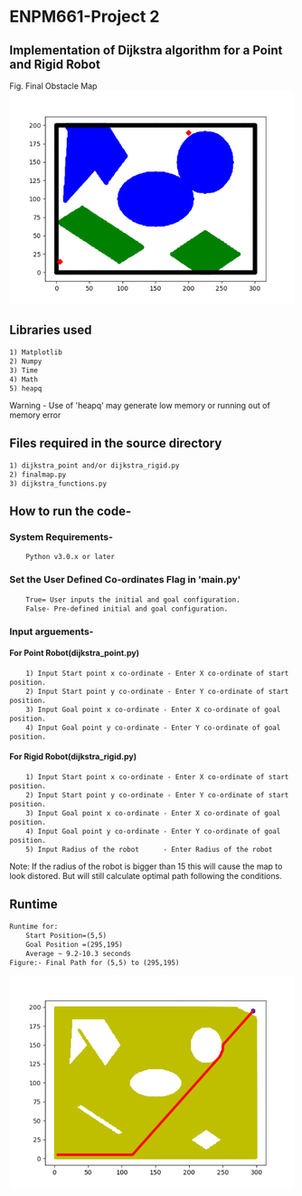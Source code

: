 # ENPM661-Project 2
## Implementation of Dijkstra algorithm for a Point and Rigid Robot
Fig. Final Obstacle Map
    ![alt text](https://github.com/AkshayKurhade/ENPM661-Project2-Dijkstra/blob/master/map.png "Map Title Text 1")
## Libraries used
    1) Matplotlib
    2) Numpy
    3) Time
    4) Math
    5) heapq
 Warning - Use of 'heapq' may generate low memory or running out of memory error
## Files required in the source directory
    1) dijkstra_point and/or dijkstra_rigid.py
    2) finalmap.py
    3) dijkstra_functions.py
## How to run the code-
 ### System Requirements-
        Python v3.0.x or later
 ### Set the User Defined Co-ordinates Flag in 'main.py'
        True= User inputs the initial and goal configuration.
        False- Pre-defined initial and goal configuration.
 ### Input arguements-
 #### For Point Robot(dijkstra_point.py)
        1) Input Start point x co-ordinate - Enter X co-ordinate of start position.
        2) Input Start point y co-ordinate - Enter Y co-ordinate of start position.
        3) Input Goal point x co-ordinate - Enter X co-ordinate of goal position.
        4) Input Goal point y co-ordinate - Enter Y co-ordinate of goal position.
 #### For Rigid Robot(dijkstra_rigid.py)
        1) Input Start point x co-ordinate - Enter X co-ordinate of start position.
        2) Input Start point y co-ordinate - Enter Y co-ordinate of start position.
        3) Input Goal point x co-ordinate - Enter X co-ordinate of goal position.
        4) Input Goal point y co-ordinate - Enter Y co-ordinate of goal position.
        5) Input Radius of the robot      - Enter Radius of the robot
        
Note: If the radius of the robot is bigger than 15 this will cause the map to look distored. But will still calculate optimal path following the conditions.
 ## Runtime
    Runtime for:
        Start Position=(5,5)
        Goal Position =(295,195)
        Average ~ 9.2-10.3 seconds
    Figure:- Final Path for (5,5) to (295,195)
    
   ![alt text](https://github.com/AkshayKurhade/ENPM661-Project2-Dijkstra/blob/master/path_point.png "Map Title Text 1")
   
